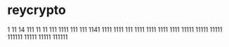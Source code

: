 # reycrypto
1
11
14
111
11
11
111
1111
111
111
1141
1111
1111
111
1111
1111
1111
1111
11111
11111
11111
111111
11111
11111
111111
